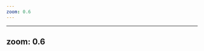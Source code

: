 ```yaml
---
zoom: 0.6
---
```


<div class="w-full h-full flex flex-col items-center justify-center">
  <PricingCardSystem
    title="Our Packages"
    subtitle="Tailored Solutions for Your Business Growth"
    :plans="packages"
  />
</div>

<script setup>
// Import the component if needed (might be auto-imported in Slidev)
// import PricingCardSystem from '../components/PricingCardSystem.vue';

// Data for pricing packages
const packages = [
  {
    name: 'Ad Creation',
    price: '10,000',
    currency: 'AED',
    usdPrice: '2,700',
    popular: false,
    features: [
      { text: '20 Total Ads', bold: true, included: true, color: 'blue' },
      { text: '10 Static Ads', included: true, color: 'blue' },
      { text: '10 Video Ads', included: true, color: 'blue' },
    ]
  },
  {
    name: 'Lead Generation',
    price: '15,000',
    currency: 'AED',
    usdPrice: '4,500',
    popular: true,
    features: [
      { text: '20 Total Ads', bold: true, included: true, color: 'blue' },
      { text: '10 Static Ads', included: true, color: 'blue' },
      { text: '10 Video Ads', included: true, color: 'blue' },
      { text: 'Ad Campaign(s) Set-up', included: true, color: 'blue' },
      { text: 'CRM System', included: true, color: 'green' },
      { text: '+1 Month Free Ad Management', bold: true, extraSpace: true }
    ]
  },
  {
    name: 'Lead Generation Plus',
    price: '25,000',
    currency: 'AED',
    usdPrice: '6,800',
    popular: false,
    features: [
      { text: '20 Total Ads', bold: true, included: true, color: 'blue' },
      { text: '10 Static Ads', included: true, color: 'blue' },
      { text: '10 Video Ads', included: true, color: 'blue' },
      { text: 'Ad Campaign(s) Set-up', included: true, color: 'blue' },
      { text: 'CRM System', included: true, color: 'green' },
      { text: 'Sales Funnel Audit', included: true, color: 'yellow' },
      { text: 'Sales Automation', included: true, color: 'yellow' },
      { text: '+1 Month Free Ad Management', bold: true, extraSpace: true }
    ]
  }
]
</script>

---
zoom: 0.6
---

<div class="w-full h-full flex flex-col items-center justify-center">
  <PricingCardSystem
    title="Retainer Structure"
    subtitle="Monthly Support Plans for Ongoing Success"
    :plans="retainers"
  />
</div>

<script setup>
// Import the component if needed (might be auto-imported in Slidev)
// import PricingCardSystem from '../components/PricingCardSystem.vue';

// Data for retainer packages
const retainers = [
  {
    name: 'Lite',
    price: '1,500',
    currency: 'AED/mo',
    popular: false,
    features: [
      { text: 'CRM Subscription', included: true },
      { text: 'Ad Management', included: true },
      { text: '1 Monthly Graphic', included: true },
      { text: 'WhatsApp Marketing Management', included: false },
      { text: 'Smart AI ChatBot', included: false },
      { text: 'Monthly Videos', included: false },
      { text: 'Ad Budget: 3,000 - 5,000', bold: true, extraSpace: true }
    ]
  },
  {
    name: 'Plus',
    price: '3,500',
    currency: 'AED/mo',
    popular: true,
    features: [
      { text: 'CRM Subscription', included: true },
      { text: 'Ad Management', included: true },
      { text: '4 Monthly Graphics', included: true },
      { text: 'WhatsApp Marketing Management', included: true },
      { text: 'Smart AI ChatBot', included: true },
      { text: 'Monthly Videos', included: false },
      { text: 'Ad Budget: 5,000 - 15,000', bold: true, extraSpace: true }
    ]
  },
  {
    name: 'Pro',
    price: '7,000',
    currency: 'AED/mo',
    popular: false,
    features: [
      { text: 'CRM Subscription', included: true },
      { text: 'Ad Management', included: true },
      { text: '8 Monthly Graphics', included: true },
      { text: 'WhatsApp Marketing Management', included: true },
      { text: 'Smart AI ChatBot', included: true },
      { text: '4 Videos in 1 Shoot', included: true },
      { text: 'Ad Budget: 15,000+', bold: true, extraSpace: true }
    ]
  }
]
</script>
